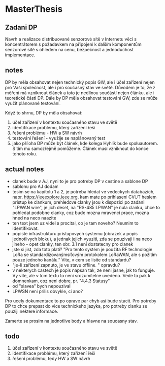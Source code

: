 # MasterThesis

## Zadani DP
Navrh a realizace distribuované senzorové sítě v Internetu věcí s koncentrátorem s požadavkem na připojení k dalším komponentům senzorové sítě s ohledem na cenu,
bezpečnost a jednoduchost implementace.


## notes 
DP by měla obsahovat nejen technický popis GW, ale i účel zařízení nejen pro Vaši společnost, ale i pro současný stav ve světě. Důvodem je to, že z měření má vzniknout článek a toto je nedílnou součástí nejen článku, ale i teoretické části DP. Dále by DP měla obsahovat testování GW, zde se může využít plánované testování.

Když to shrnu, DP by měla obsahovat:
1. účel zařízení v kontextu současného stavu ve světě
2. identifikace problému, který zařízení řeší
3. řešení problému - HW a SW návrh
4. testování řešení - využije se naplánovaný test
5. jako příloha DP může být článek, kde kolega Hyhlík bude spoluautorem. S tím mu samozřejmě pomůžeme. Článek musí vzniknout do konce tohoto roku.


## actual notes 
- clanek bude v AJ, nyni to je pro potreby DP v cestine a sablone DP
- sablonu pro AJ dodam
- tesim se na kapitolu 1 a 2, je potreba hledat ve vedeckych databazich, napr. https://ieeexplore.ieee.org, kam mate po prihlaseni CVUT heslem pristup ke clankum, prehledove clanky jsou k dispozici po zadani "LPWAN wire", je jich deset, na "RS-485 LPWAN" je nula clanku, chce to pohledat podobne clanky, coz bude mozna mravenci prace, mozna hned na neco naazite
- ten text jsem uz videl a procital, co je tam noveho? Neumim to identifikovat.
- popiste infrastrukturu pristupovych systemu (obrazek a popis jednotlivych bloku), a jednak jejich vyuziti, zda se pouzivaji i na neco jineho - opet clanky, ten obr. 3.1 neni dostatecny pro clanek
- jste si jist, zda toto plati? "Pro tento systém je použita RF technologie LoRa se standardizovanýmsíťovým protokolem LoRaWAN, ale s požitím pouze jednoho kanálu." Vite, v cem se lisite od standardu?
- "je-li zařízení zapnuto, je ve stavu offline. " opravdu?
- v nekterych castech je popis napsan tak, ze neni jasne, jak to funguje. Vy vite, ale v tom textu to neni srozumitelne uvedeno. Vede to pak k domnenkam, coz neni dobre, pr. "4.4.3  Statusy"
- od "slavea" bych nepouzival
-  LPWSN neni prilis obvykle, ci ano?

Pro ucely dokumentace to po oprave par chyb asi bude stacit. Pro potreby DP to chce prepsat do vice technickeho jazyka, pro potreby clanku se pouziji nektere informace.

Zamerte se prosim na jednotlive body a hlavne na soucasny stav.



## todo
1. účel zařízení v kontextu současného stavu ve světě
2. identifikace problému, který zařízení řeší
3. řešení problému, tedy HW a SW návrh
